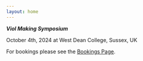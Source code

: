 ```yaml
---
layout: home 
---
```


***Viol Making Symposium*** 
        
October 4th, 2024 at West Dean College, Sussex, UK
        
For bookings please see the <a href="https://freo.me/violmaking">Bookings Page</a>.



